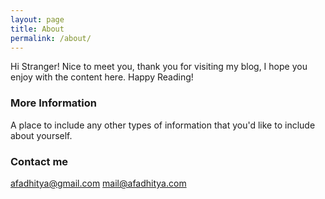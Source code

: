 ```yaml
---
layout: page
title: About
permalink: /about/
---
```


Hi Stranger! Nice to meet you, thank you for visiting my blog, I hope you enjoy with the content here. Happy Reading!

### More Information

A place to include any other types of information that you'd like to include about yourself.

### Contact me

[afadhitya@gmail.com](mailto:afadhitya@gmail.com)
[mail@afadhitya.com](mailto:mail@afadhitya.com)
